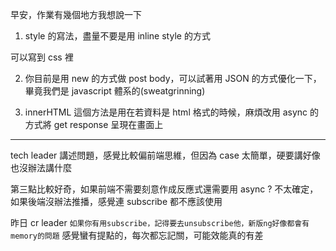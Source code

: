 早安，作業有幾個地方我想說一下

1. style 的寫法，盡量不要是用 inline style 的方式

可以寫到 css 裡

2. 你目前是用 new 的方式做 post body，可以試著用 JSON 的方式優化一下，畢竟我們是 javascript 體系的(sweatgrinning)

3. innerHTML 這個方法是用在若資料是 html 格式的時候，麻煩改用 async 的方式將 get response 呈現在畫面上

---

tech leader 講述問題，感覺比較偏前端思維，但因為 case 太簡單，硬要講好像也沒辦法講什麼

第三點比較好奇，如果前端不需要刻意作成反應式還需要用 async ? 不太確定，如果後端沒辦法推播，感覺連 subscribe 都不應該使用

昨日 cr leader `如果你有用subscribe，記得要去unsubscribe他，新版ng好像都會有memory的問題` 感覺蠻有提點的，每次都忘記關，可能效能真的有差
